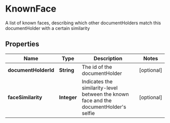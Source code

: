 

# KnownFace

A list of known faces, describing which other documentHolders match this documentHolder with a certain similarity

## Properties

| Name | Type | Description | Notes |
|------------ | ------------- | ------------- | -------------|
|**documentHolderId** | **String** | The id of the documentHolder |  [optional] |
|**faceSimilarity** | **Integer** | Indicates the similarity-level between the known face and the documentHolder&#39;s selfie |  [optional] |



